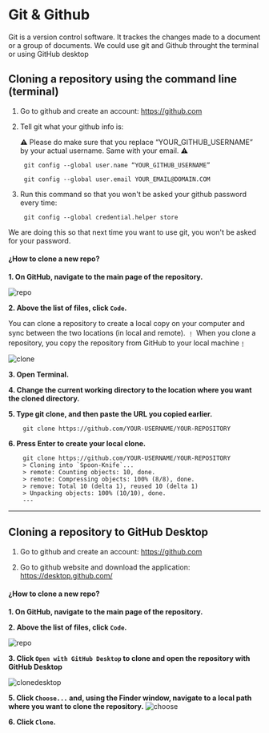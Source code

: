 # Git & Github  

Git is a version control software. It trackes the changes made to a document or a group of documents. We could use git and Github throught the terminal or using GitHub desktop


## **Cloning a repository using the command line (terminal)** 

1. Go to github and create an account: https://github.com

2. Tell git what your github info is:

    ⚠️ Please do make sure that you replace “YOUR_GITHUB_USERNAME” by your actual username. Same with your email. ⚠️

        git config --global user.name “YOUR_GITHUB_USERNAME”

        git config --global user.email YOUR_EMAIL@DOMAIN.COM

3. Run this command so that you won't be asked your github password every time:

        git config --global credential.helper store

We are doing this so that next time you want to use git, you won't be asked for your password.


#### **¿How to clone a new repo?**

**1. On GitHub, navigate to the main page of the repository.** 

![repo](https://github.com/Ironhack-Data-0621-Remote/Classroom-Materials/blob/main/Images/clone_repo_terminal.png)

**2. Above the list of files, click `Code`.**

You can clone a repository to create a local copy on your computer and sync between the two locations (in local and remote). ﹗ When you clone a repository, you copy the repository from GitHub to your local machine﹗

![clone](https://github.com/Ironhack-Data-0621-Remote/Classroom-Materials/blob/main/Images/clone_repo_terminal.png)

**3. Open Terminal.**

**4. Change the current working directory to the location where you want the cloned directory.**

**5. Type git clone, and then paste the URL you copied earlier.**

        git clone https://github.com/YOUR-USERNAME/YOUR-REPOSITORY

**6. Press Enter to create your local clone.**

        git clone https://github.com/YOUR-USERNAME/YOUR-REPOSITORY
        > Cloning into `Spoon-Knife`...
        > remote: Counting objects: 10, done.
        > remote: Compressing objects: 100% (8/8), done.
        > remove: Total 10 (delta 1), reused 10 (delta 1)
        > Unpacking objects: 100% (10/10), done.
        ---
---


## **Cloning a repository to GitHub Desktop**

1. Go to github and create an account: https://github.com

2. Go to github website and download the application: https://desktop.github.com/


#### **¿How to clone a new repo?**

**1. On GitHub, navigate to the main page of the repository.**

**2. Above the list of files, click  `Code`.**  

![repo](https://github.com/Ironhack-Data-0621-Remote/Classroom-Materials/blob/main/Images/clone_repo_terminal.png)


**3. Click `Open with GitHub Desktop` to clone and open the repository with GitHub Desktop**  

![clonedesktop](https://github.com/Ironhack-Data-0621-Remote/Classroom-Materials/blob/main/Images/clone_desktop.png)

**5. Click `Choose...` and, using the Finder window, navigate to a local path where you want to clone the repository.**
![choose](https://github.com/Ironhack-Data-0621-Remote/Classroom-Materials/blob/main/Images/choose...png)

**6. Click `Clone`.**
